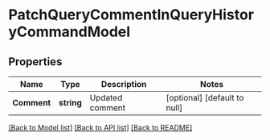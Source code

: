 # PatchQueryCommentInQueryHistoryCommandModel

## Properties
Name | Type | Description | Notes
------------ | ------------- | ------------- | -------------
**Comment** | **string** | Updated comment | [optional] [default to null]

[[Back to Model list]](../README.md#documentation-for-models) [[Back to API list]](../README.md#documentation-for-api-endpoints) [[Back to README]](../README.md)


